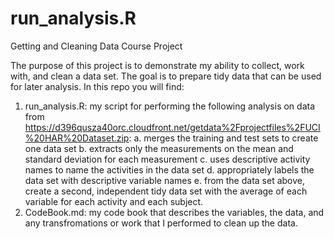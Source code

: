 # run_analysis.R
Getting and Cleaning Data Course Project

The purpose of this project is to demonstrate my ability to collect, work with, and clean a data set. The goal is to prepare tidy data that can be used for later analysis. In this repo you will find:
1. run_analysis.R: my script for performing the following analysis on data from https://d396qusza40orc.cloudfront.net/getdata%2Fprojectfiles%2FUCI%20HAR%20Dataset.zip:
    a. merges the training and test sets to create one data set
    b. extracts only the measurements on the mean and standard deviation for each measurement
    c. uses descriptive activity names to name the activities in the data set
    d. appropriately labels the data set with descriptive variable names
    e. from the data set above, create a second, independent tidy data set with the average of each variable for each activity and each subject.
2. CodeBook.md: my code book that describes the variables, the data, and any transfromations or work that I performed to clean up the data.
